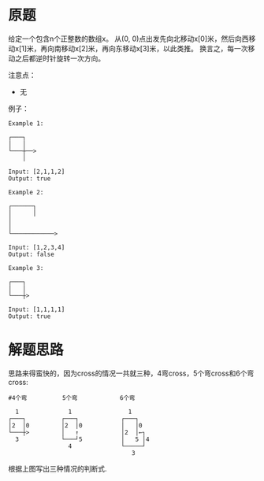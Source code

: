 # 原题
给定一个包含n个正整数的数组x。
从(0, 0)点出发先向北移动x[0]米，然后向西移动x[1]米，再向南移动x[2]米，再向东移动x[3]米，以此类推。
换言之，每一次移动之后都逆时针旋转一次方向。

注意点：

  - 无

例子：

```
Example 1:

┌───┐
│   │
└───┼──>
    │

Input: [2,1,1,2]
Output: true

Example 2:

┌──────┐
│      │
│
│
└────────────>

Input: [1,2,3,4]
Output: false 

Example 3:

┌───┐
│   │
└───┼>

Input: [1,1,1,1]
Output: true 
```

# 解题思路
思路来得蛮快的，因为cross的情况一共就三种，4弯cross，5个弯cross和6个弯cross:

```
#4个弯          5个弯            6个弯

  1              1                1
┌───┐          ┌───┐            ┌───┐
│2  │0         │2  │0           │   │0
└───┼>         │   ↑            │2  │←┐
  3            └───┘5           │   5 │4 
                 4              └─────┘
                                   3
```
根据上图写出三种情况的判断式.
